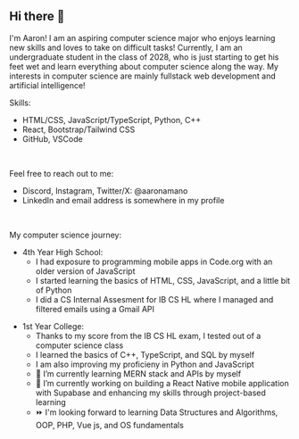 ## Hi there 👋
I'm Aaron! I am an aspiring computer science major who enjoys learning new skills and loves to take on difficult tasks!
Currently, I am an undergraduate student in the class of 2028, who is just starting to get his feet wet and learn everything about computer science along the way.
My interests in computer science are mainly fullstack web development and artificial intelligence!

Skills:
<ul>
	<li>HTML/CSS, JavaScript/TypeScript, Python, C++</li>
	<li>React, Bootstrap/Tailwind CSS</li>
	<li>GitHub, VSCode</li>
</ul>


<br>

Feel free to reach out to me: <br>
<ul>
<li>Discord, Instagram, Twitter/X: @aaronamano</li>
<li>LinkedIn and email address is somewhere in my profile</li>
</ul>

<br>

My computer science journey: <br>
<ul>
	<li>4th Year High School:
		<ul>
			<li>I had exposure to programming mobile apps in Code.org with an older version of JavaScript</li>
	  		<li>I started learning the basics of HTML, CSS, JavaScript, and a little bit of Python</li>
			<li>I did a CS Internal Assesment for IB CS HL where I managed and filtered emails using a Gmail API</li>
		</ul>
	</li>
</ul>
<ul>
	<li>1st Year College:
		<ul>
			<li>Thanks to my score from the IB CS HL exam, I tested out of a computer science class</li>
			<li>I learned the basics of C++, TypeScript, and SQL by myself</li>
			<li>I am also improving my proficieny in Python and JavaScript</li>
			<li>🌱 I’m currently learning MERN stack and APIs by myself</li>
			<li>🔭 I’m currently working on building a React Native mobile application with Supabase and enhancing my skills through project-based learning</li>
			<li>⏩ I'm looking forward to learning Data Structures and Algorithms, OOP, PHP, Vue js, and OS fundamentals</li>
		</ul>
	</li>
</ul>




<!--
**aaronamano/aaronamano** is a ✨ _special_ ✨ repository because its `README.md` (this file) appears on your GitHub profile.

Here are some ideas to get you started:

🔭 I’m currently working on ...
- 🌱 I’m currently learning ...
- 👯 I’m looking to collaborate on ...
- 🤔 I’m looking for help with ...
- 💬 Ask me about ...
- 📫 How to reach me: ...
- 😄 Pronouns: ...
- ⚡ Fun fact: ...
-->
